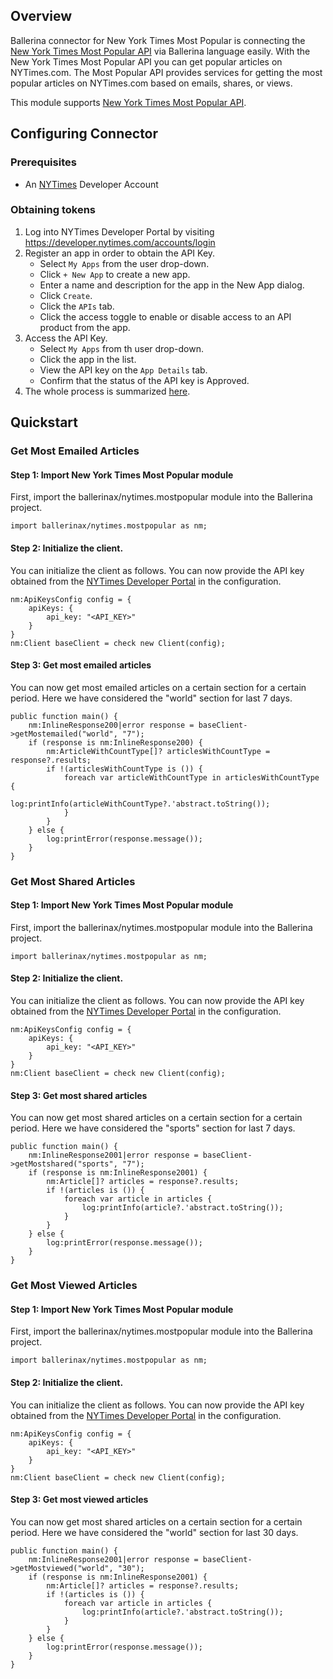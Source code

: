 ## Overview
Ballerina connector for New York Times Most Popular is connecting the [New York Times Most Popular API](https://developer.nytimes.com/docs/most-popular-product/1/overview) via Ballerina language easily. With the New York Times Most Popular API you can get popular articles on NYTimes.com. The Most Popular API provides services for getting the most popular articles on NYTimes.com based on emails, shares, or views.

This module supports [New York Times Most Popular API](https://developer.nytimes.com/docs/most-popular-product/1/overview).

## Configuring Connector

### Prerequisites
- An [NYTimes](https://developer.nytimes.com/accounts/login) Developer Account

### Obtaining tokens
1. Log into NYTimes Developer Portal by visiting https://developer.nytimes.com/accounts/login
2. Register an app in order to obtain the API Key.
    - Select `My Apps` from the user drop-down.
    - Click `+ New App` to create a new app.
    - Enter a name and description for the app in the New App dialog.
    - Click `Create`.
    - Click the `APIs` tab.
    - Click the access toggle to enable or disable access to an API product from the app.
3. Access the API Key.
    - Select `My Apps` from th user drop-down.
    - Click the app in the list.
    - View the API key on the `App Details` tab.
    - Confirm that the status of the API key is Approved.
4. The whole process is summarized [here](https://developer.nytimes.com/get-started).
 
## Quickstart

### Get Most Emailed Articles

#### Step 1: Import New York Times Most Popular module
First, import the ballerinax/nytimes.mostpopular module into the Ballerina project.
```ballerina
import ballerinax/nytimes.mostpopular as nm;
```
#### Step 2: Initialize the client.
You can initialize the client as follows. You can now provide the API key obtained from the [NYTimes Developer Portal](https://developer.nytimes.com/accounts/login) in the configuration.
```ballerina
nm:ApiKeysConfig config = {
    apiKeys: {
        api_key: "<API_KEY>"
    }
}
nm:Client baseClient = check new Client(config);
```
#### Step 3: Get most emailed articles
You can now get most emailed articles on a certain section for a certain period. Here we have considered the "world" section for last 7 days.

```ballerina
public function main() {
    nm:InlineResponse200|error response = baseClient->getMostemailed("world", "7");
    if (response is nm:InlineResponse200) {
        nm:ArticleWithCountType[]? articlesWithCountType = response?.results;
        if !(articlesWithCountType is ()) {
            foreach var articleWithCountType in articlesWithCountType {
                log:printInfo(articleWithCountType?.'abstract.toString());
            }
        }
    } else {
        log:printError(response.message());
    }
}
``` 

### Get Most Shared Articles

#### Step 1: Import New York Times Most Popular module
First, import the ballerinax/nytimes.mostpopular module into the Ballerina project.
```ballerina
import ballerinax/nytimes.mostpopular as nm;
```
#### Step 2: Initialize the client.
You can initialize the client as follows. You can now provide the API key obtained from the [NYTimes Developer Portal](https://developer.nytimes.com/accounts/login) in the configuration.
```ballerina
nm:ApiKeysConfig config = {
    apiKeys: {
        api_key: "<API_KEY>"
    }
}
nm:Client baseClient = check new Client(config);
```
#### Step 3: Get most shared articles
You can now get most shared articles on a certain section for a certain period. Here we have considered the "sports" section for last 7 days.

```ballerina
public function main() {
    nm:InlineResponse2001|error response = baseClient->getMostshared("sports", "7");
    if (response is nm:InlineResponse2001) {
        nm:Article[]? articles = response?.results;
        if !(articles is ()) {
            foreach var article in articles {
                log:printInfo(article?.'abstract.toString());
            }
        }
    } else {
        log:printError(response.message());
    }
}
``` 

### Get Most Viewed Articles

#### Step 1: Import New York Times Most Popular module
First, import the ballerinax/nytimes.mostpopular module into the Ballerina project.
```ballerina
import ballerinax/nytimes.mostpopular as nm;
```
#### Step 2: Initialize the client.
You can initialize the client as follows. You can now provide the API key obtained from the [NYTimes Developer Portal](https://developer.nytimes.com/accounts/login) in the configuration.
```ballerina
nm:ApiKeysConfig config = {
    apiKeys: {
        api_key: "<API_KEY>"
    }
}
nm:Client baseClient = check new Client(config);
```
#### Step 3: Get most viewed articles
You can now get most shared articles on a certain section for a certain period. Here we have considered the "world" section for last 30 days.

```ballerina
public function main() {
    nm:InlineResponse2001|error response = baseClient->getMostviewed("world", "30");
    if (response is nm:InlineResponse2001) {
        nm:Article[]? articles = response?.results;
        if !(articles is ()) {
            foreach var article in articles {
                log:printInfo(article?.'abstract.toString());
            }
        }
    } else {
        log:printError(response.message());
    }
}
``` 